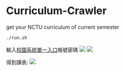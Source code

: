 # Curriculum-Crawler
get your NCTU curriculum of current semester

```bash
./run.sh
```

輸入[校園系統單一入口](https://portal.nctu.edu.tw/portal/login.php)帳號密碼
![](https://i.imgur.com/Ckn7LFI.png)
![](https://i.imgur.com/BG0Bxo9.png)

得到課表:
![](https://i.imgur.com/WlfmeGH.png)